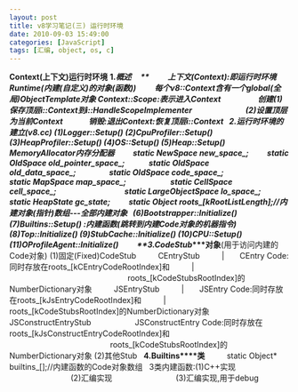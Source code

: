 ```yaml
---
layout: post
title: v8学习笔记(三) 运行时环境
date: 2010-09-03 15:49:00
categories: [JavaScript]
tags: [汇编, object, os, c]
---
```

**Context(****上下文****)****运行时环境******
**1.****概述     **
         上下文(Context):即运行时环境Runtime(内建(自定义)的对象(函数))
         每个v8::Context含有一个global(全局)ObjectTemplate对象
Context::Scope:表示进入Context
                   创建(1)保存顶层i::Context到i::HandleScopeImplementer
                            (2)设置顶层为当前Context
             销毁:退出Context:恢复顶层i::Context 
 
**2.****运行时环境的建立(v8.cc)**
(1)Logger::Setup()
(2)CpuProfiler::Setup()
(3)HeapProfiler::Setup()
(4)OS::Setup()
(5)Heap::Setup()
         MemoryAllocator内存分配器
         static NewSpace new_space_; 
         static OldSpace* old_pointer_space_;    
         static OldSpace* old_data_space_;         
         static OldSpace* code_space_;                
         static MapSpace* map_space_;               
         static CellSpace* cell_space_;                            
         static LargeObjectSpace* lo_space_;     
         static HeapState gc_state;
         static Object* roots_[kRootListLength];//内建对象(指针)数组---全部内建对象
 
(6)Bootstrapper::Initialize()
(7)Builtins::Setup() :内建函数(跳转到内建Code对象的机器指令)
(8)Top::Initialize()
(9)StubCache::Initialize()
(10)CPU::Setup()
(11)OProfileAgent::Initialize()
         
**3.CodeStub****对象**(用于访问内建的Code对象)
(1)固定(Fixed)CodeStub
         CEntryStub
         |       CEntry Code:同时存放在roots_[kCEntryCodeRootIndex]和
         |                                                      roots_[kCodeStubsRootIndex]的NumberDictionary对象
         JSEntryStub
         |       JSEntry Code:同时存放在roots_[kJsEntryCodeRootIndex]和
         |                                                        roots_[kCodeStubsRootIndex]的NumberDictionary对象
         JSConstructEntryStub
                   JSConstructEntry Code:同时存放在roots_[kJsConstructEntryCodeRootIndex]和                                                                                 roots_[kCodeStubsRootIndex]的NumberDictionary对象
(2)其他Stub
 
**4.Builtins****类**
         static Object* builtins_[];//内建函数的Code对象数组
 
3类内建函数:(1)C++实现
                            (2)汇编实现
                            (3)汇编实现,用于debug

